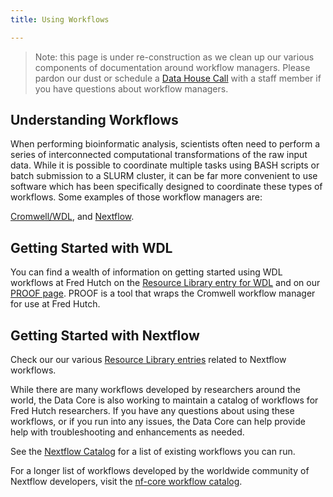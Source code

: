 ```yaml
---
title: Using Workflows

---
```

>Note: this page is under re-construction as we clean up our various components of documentation around workflow managers.  Please pardon our dust or schedule a [Data House Call](https://ocdo.fredhutch.org/programs/dhc.html#research-computing-running-and-scaling-your-analyses) with a staff member if you have questions about workflow managers.

## Understanding Workflows

When performing bioinformatic analysis, scientists often need to perform a series of interconnected
computational transformations of the raw input data. While it is possible to coordinate multiple tasks
using BASH scripts or batch submission to a SLURM cluster, it can be far more convenient to use
software which has been specifically designed to coordinate these types of workflows. Some examples
of those workflow managers are:

[Cromwell/WDL](https://cromwell.readthedocs.io/en/stable/), 
and [Nextflow](https://nextflow.io/).


## Getting Started with WDL

You can find a wealth of information on getting started using WDL workflows at Fred Hutch on the [Resource Library entry for WDL](/compdemos/Cromwell/) and on our [PROOF page](/datascience/proof/).  PROOF is a tool that wraps the Cromwell workflow manager for use at Fred Hutch.  



## Getting Started with Nextflow

Check our our various [Resource Library entries](/datademos/) related to Nextflow workflows.  


While there are many workflows developed by researchers around the world, the Data Core is also working
to maintain a catalog of workflows for Fred Hutch researchers. If you have any questions about using these
workflows, or if you run into any issues, the Data Core can help provide help with troubleshooting and
enhancements as needed.

See the [Nextflow Catalog](/datascience/nextflow_catalog) for a list of existing workflows you can run.

For a longer list of workflows developed by the worldwide community of Nextflow developers, visit the
[nf-core workflow catalog](https://nf-co.re/pipelines).

